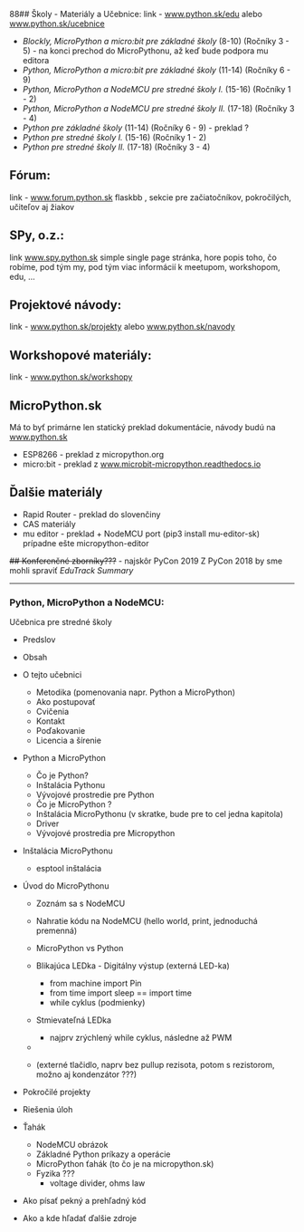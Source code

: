 88## Školy - Materiály a Učebnice:
link - www.python.sk/edu alebo www.python.sk/ucebnice
*  *Blockly, MicroPython a micro:bit pre základné školy* (8-10) (Ročníky 3 - 5) - na konci prechod do MicroPythonu, až keď bude podpora mu editora
*  *Python, MicroPython a micro:bit pre základné školy* (11-14) (Ročníky 6 - 9)
*  *Python, MicroPython a NodeMCU pre stredné školy I.* (15-16) (Ročníky 1 - 2)
*  *Python, MicroPython a NodeMCU pre stredné školy II.* (17-18) (Ročníky 3 - 4)
*  *Python pre základné školy* (11-14) (Ročníky 6 - 9) - preklad ?
*  *Python pre stredné školy I.* (15-16) (Ročníky 1 - 2)
*  *Python pre stredné školy II.* (17-18) (Ročníky 3 - 4)

## Fórum:
link - www.forum.python.sk
flaskbb , sekcie pre začiatočníkov, pokročilých, učiteľov aj žiakov

## SPy, o.z.:
link www.spy.python.sk
simple single page stránka, hore popis toho, čo robíme, pod tým my, pod tým viac informácií k meetupom, workshopom, edu, ...

## Projektové návody:
link - www.python.sk/projekty alebo www.python.sk/navody

## Workshopové materiály:
link - www.python.sk/workshopy

## MicroPython.sk
Má to byť primárne len statický preklad dokumentácie, návody budú na www.python.sk
*  ESP8266 - preklad z micropython.org
*  micro:bit - preklad z www.microbit-micropython.readthedocs.io

## Ďalšie materiály
* Rapid Router - preklad do slovenčiny
* CAS materiály
* mu editor - preklad + NodeMCU port (pip3 install mu-editor-sk) prípadne ešte micropython-editor

~~## Konferenčné zborníky???~~ - najskôr PyCon 2019
Z PyCon 2018 by sme mohli spraviť *EduTrack Summary*





---------------------------------------


### Python, MicroPython a NodeMCU:
Učebnica pre stredné školy

* Predslov
* Obsah
* O tejto učebnici
  * Metodika (pomenovania napr. Python a MicroPython)
  * Ako postupovať
  * Cvičenia
  * Kontakt
  * Poďakovanie
  * Licencia a šírenie
* Python a MicroPython
  * Čo je Python?
  * Inštalácia Pythonu
  * Vývojové prostredie pre Python
  * Čo je MicroPython ?
  * Inštalácia MicroPythonu (v skratke, bude pre to cel jedna kapitola)
  * Driver
  * Vývojové prostredia pre Micropython
* Inštalácia MicroPythonu
  * esptool inštalácia
* Úvod do MicroPythonu
  * Zoznám sa s NodeMCU
  * Nahratie kódu na NodeMCU (hello world, print, jednoduchá premenná)
  * MicroPython vs Python
  * Blikajúca LEDka - Digitálny výstup (externá LED-ka)
    * from machine import Pin
    * from time import sleep == import time
    * while cyklus (podmienky)
  * Stmievateľná LEDka
    * najprv zrýchlený while cyklus, následne až PWM
  * 
  
  *  (externé tlačidlo, naprv bez pullup rezisota, potom s rezistorom, možno aj kondenzátor ???)




* Pokročilé projekty
* Riešenia úloh
* Ťahák
  * NodeMCU obrázok
  * Základné Python príkazy a operácie
  * MicroPython ťahák (to čo je na micropython.sk)
  * Fyzika ???
    * voltage divider, ohms law
* Ako písať pekný a prehľadný kód
* Ako a kde hľadať ďalšie zdroje
